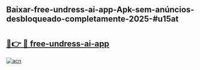 ## Baixar-free-undress-ai-app-Apk-sem-anúncios-desbloqueado-completamente-2025-#u15at

# <h2><a href="https://ainizakaria.my?title=free-undress-ai-app&ref=20M">🔗👉 🔴 free-undress-ai-app</a></h2>

[![acn](https://github.com/user-attachments/assets/0f9c940e-d8b0-45ae-aac7-cd30a18b3e1c)](https://ainizakaria.my?title=free-undress-ai-app&ref=20M)

